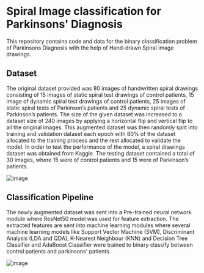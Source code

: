 # Spiral Image classification for Parkinsons' Diagnosis

This repository contains code and data for the binary classification problem of Parkinsons Diagnosis with the help of Hand-drawn Spiral image drawings.

## Dataset

The original dataset provided was 80 images of handwritten spiral drawings consisting of 15 images of static spiral test drawings of control patients, 15 image of dynamic spiral test drawings of control patients, 25 images of static spiral tests of Parkinson’s patients and 25 dynamic spiral tests of Parkinson’s patients. The size of the given dataset was increased to a dataset size of 240 images by applying a horizontal flip and vertical flip to all the original images. This augmented dataset was then randomly split into training and validation dataset each epoch with 80% of the dataset allocated to the training process and the rest allocated to validate the model. In order to test the performance of the model, a spiral drawings dataset was obtained from Kaggle. The testing dataset contained a total of 30 images, where 15 were of control patients and 15 were of Parkinson’s patients.

![image](https://github.com/pranavp369/Parkinsons-Spiral-Classification/assets/41821351/12a02735-2a09-4fa7-a847-3f9eff84085d) 




## Classification Pipeline

The newly augmented dataset was sent into a Pre-trained neural network module where ResNet50 model was used for feature extraction. The extracted features are sent into machine learning modules where several machine learning models like Support Vector Machine (SVM), Discriminant Analysis (LDA and QDA), K-Nearest Neighbour (KNN) and Decision Tree Classifier and AdaBoost Classifier were trained to binary classify between control patients and parkinsons' patients.


![image](https://github.com/pranavp369/Parkinsons-Spiral-Classification/assets/41821351/c1e73825-75de-4152-89aa-c35ada963c76)
